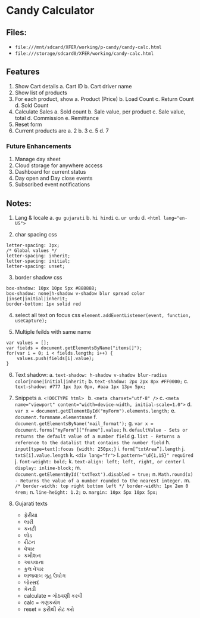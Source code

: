 # Candy Calculator

## Files:
- `file:///mnt/sdcard/XFER/working/p-candy/candy-calc.html`
- `file:///storage/sdcard0/XFER/working/candy-calc.html`


## Features
1. Show Cart details
	a. Cart ID
	b. Cart driver name
2. Show list of products
3. For each product, show
	a. Product (Price)
	b. Load Count
	c. Return Count
	d. Sold Count
4. Calculate Sales
	a. Sold count
	b. Sale value, per product
	c. Sale value, total
	d. Commission
	e. Remittance
5. Reset form
6. Current products are
	a. 2
	b. 3
	c. 5
	d. 7


### Future Enhancements
1. Manage day sheet
2. Cloud storage for anywhere access
3. Dashboard for current status
4. Day open and Day close events
5. Subscribed event notifications


## Notes:
1. Lang & locale
	a. `gu gujarati`
	b. `hi hindi`
	c. `ur urdu`
	d. `<html lang="en-US">`
	
2. char spacing css
```
letter-spacing: 3px;
/* Global values */ 
letter-spacing: inherit; 
letter-spacing: initial; 
letter-spacing: unset;
```

3. border shadow css
```
box-shadow: 10px 10px 5px #888888;
box-shadow: none|h-shadow v-shadow blur spread color |inset|initial|inherit;
border-bottom: 1px solid red
```

4. select all text on focus css
`element.addEventListener(event, function, useCapture);`

5. Multiple feilds with same name
```
var values = [];
var fields = document.getElementsByName("items[]");
for(var i = 0; i < fields.length; i++) {
    values.push(fields[i].value);
}
```

6. Text shadow:
	a. `text-shadow: h-shadow v-shadow blur-radius color|none|initial|inherit;`
	b. `text-shadow: 2px 2px 8px #FF0000;`
	c. `text-shadow: #777 1px 3px 0px, #aaa 1px 13px 5px;`

7. Snippets
	a. `<!DOCTYPE html> `
	b. `<meta charset="utf-8" />`
	c. `<meta name="viewport" content="width=device-width, initial-scale=1.0">`
	d. `var x = document.getElementById("myForm").elements.length;`
	e. `document.formname.elementname`
	f. `document.getElementsByName('mail_format');`
	g. `var x = document.forms["myForm"]["fname"].value;`
	h. `defaultValue - Sets or returns the default value of a number field`
	g. `list - Returns a reference to the datalist that contains the number field`
	h. `input[type=text]:focus {width: 250px;}`
	i. `form[“txtArea”].length`
	j. `txtS[i].value.length`
	k. `<div lang="fr">`
	l. `pattern="\d{1,15}" required`
	j. `font-weight: bold;`
	k. `text-align: left; left, right, or center`
	l. `display: inline-block;`
	m. `document.getElementById('txtText').disabled = true;`
	n. `Math.round(x) - Returns the value of a number rounded to the nearest integer.`
	m. `/* border-width: top right bottom left */ border-width: 1px 2em 0 4rem;`
	n. `line-height: 1.2;`
	o. `margin: 10px 5px 10px 5px;`
	
8. Gujarati texts
	- ફેરીયા
	- લારી
	- કનટી
	- લોડ
	- રીટન
	- વેપાર
	- કમીશન
	- આપવાના
	- કુલ વેપાર
	- લાજવાબ ગૃહ ઉઘોગ
	- બોરસદ
	- કેનડી
	- calculate = ગોઠવણી કરવી
	- calc = ગણકયંત્ર
	- reset = ફરીથી સેટ કરો





